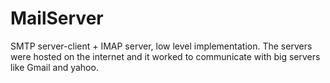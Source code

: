 # MailServer
  SMTP server-client + IMAP server, low level implementation.
  The servers were hosted on the internet and it worked to communicate with big servers like Gmail and yahoo.

